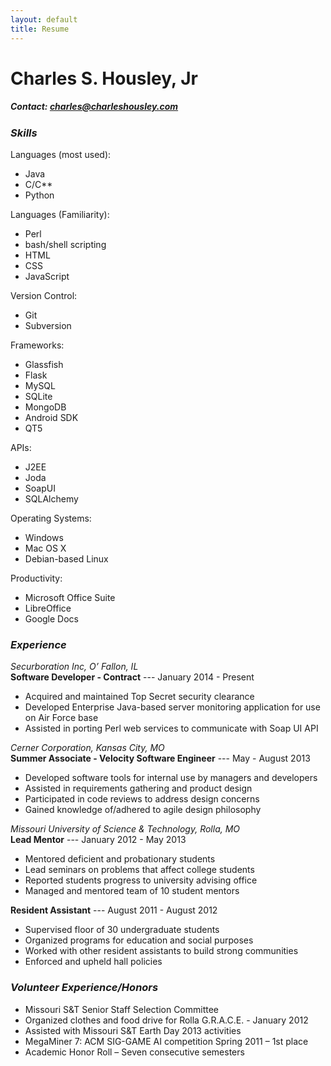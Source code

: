 ```yaml
---
layout: default
title: Resume
---
```


# Charles S. Housley, Jr #

##### Contact: charles@charleshousley.com #####

### *Skills* ###

Languages (most used):

* Java
* C/C**
* Python
    
Languages (Familiarity):

* Perl
* bash/shell scripting
* HTML
* CSS
* JavaScript
    
Version Control:

* Git
* Subversion
    
Frameworks:

* Glassfish
* Flask
* MySQL
* SQLite
* MongoDB
* Android SDK
* QT5
    
APIs:

* J2EE
* Joda
* SoapUI
* SQLAlchemy
    
Operating Systems:

* Windows
* Mac OS X
* Debian-based Linux
    
Productivity:

* Microsoft Office Suite
* LibreOffice
* Google Docs
    
### *Experience* ###

*Securboration Inc, O’ Fallon, IL*  
**Software Developer - Contract** --- January 2014 - Present

* Acquired and maintained Top Secret security clearance
* Developed Enterprise Java-based server monitoring application for use on Air Force base
* Assisted in porting Perl web services to communicate with Soap UI API
    
*Cerner Corporation, Kansas City, MO*  
**Summer Associate - Velocity Software Engineer** --- May - August 2013

* Developed software tools for internal use by managers and developers
* Assisted in requirements gathering and product design
* Participated in code reviews to address design concerns
* Gained knowledge of/adhered to agile design philosophy
    

*Missouri University of Science & Technology, Rolla, MO*  
**Lead Mentor** --- January 2012 - May 2013

* Mentored deficient and probationary students
* Lead seminars on problems that affect college students
* Reported students progress to university advising office
* Managed and mentored team of 10 student mentors

    
**Resident Assistant** --- August 2011 - August 2012

* Supervised floor of 30 undergraduate students
* Organized programs for education and social purposes
* Worked with other resident assistants to build strong communities
* Enforced and upheld hall policies

    
### *Volunteer Experience/Honors* ###

* Missouri S&T Senior Staff Selection Committee
* Organized clothes and food drive for Rolla G.R.A.C.E. - January 2012
* Assisted with Missouri S&T Earth Day 2013 activities
* MegaMiner 7: ACM SIG-GAME AI competition Spring 2011 – 1st place
* Academic Honor Roll – Seven consecutive semesters
    